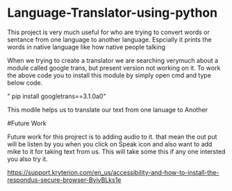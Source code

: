 

# Language-Translator-using-python
This project is very much useful for who are trying to convert words or sentance from one language to another language.
Espcially it prints the words in native language like how native people talking

When we trying to create a translator we are searching verymuch about a module called google trans, but present version not working on it.
To work the above code you to install this module by simply open cmd and type below code.

" pip install googletrans==3.1.0a0"

This modile helps us to translate our text from one lanuage to Another 

#Future Work

Future work for this projrect is to adding audio to it. that mean the out put will be listen by you when you click on Speak icon
and also want to add mike to it for taking text from us. 
This will take some this if any one intersted you also try it.


https://support.kryterion.com/en_us/accessibility-and-how-to-install-the-respondus-secure-browser-ByivBLks1e
